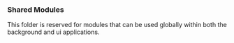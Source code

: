### Shared Modules

This folder is reserved for modules that can be used globally within both the background and ui applications.
